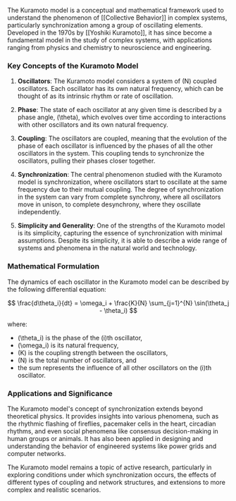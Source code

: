 The Kuramoto model is a conceptual and mathematical framework used to understand the phenomenon of [[Collective Behavior]] in complex systems, particularly synchronization among a group of oscillating elements. Developed in the 1970s by [[Yoshiki Kuramoto]], it has since become a fundamental model in the study of complex systems, with applications ranging from physics and chemistry to neuroscience and engineering.

### Key Concepts of the Kuramoto Model

1. **Oscillators**: The Kuramoto model considers a system of \(N\) coupled oscillators. Each oscillator has its own natural frequency, which can be thought of as its intrinsic rhythm or rate of oscillation.

2. **Phase**: The state of each oscillator at any given time is described by a phase angle, \(\theta\), which evolves over time according to interactions with other oscillators and its own natural frequency.

3. **Coupling**: The oscillators are coupled, meaning that the evolution of the phase of each oscillator is influenced by the phases of all the other oscillators in the system. This coupling tends to synchronize the oscillators, pulling their phases closer together.

4. **Synchronization**: The central phenomenon studied with the Kuramoto model is synchronization, where oscillators start to oscillate at the same frequency due to their mutual coupling. The degree of synchronization in the system can vary from complete synchrony, where all oscillators move in unison, to complete desynchrony, where they oscillate independently.

5. **Simplicity and Generality**: One of the strengths of the Kuramoto model is its simplicity, capturing the essence of synchronization with minimal assumptions. Despite its simplicity, it is able to describe a wide range of systems and phenomena in the natural world and technology.

### Mathematical Formulation

The dynamics of each oscillator in the Kuramoto model can be described by the following differential equation:

$$ \frac{d\theta_i}{dt} = \omega_i + \frac{K}{N} \sum_{j=1}^{N} \sin(\theta_j - \theta_i) $$

where:
- \(\theta_i\) is the phase of the \(i\)th oscillator,
- \(\omega_i\) is its natural frequency,
- \(K\) is the coupling strength between the oscillators,
- \(N\) is the total number of oscillators, and
- the sum represents the influence of all other oscillators on the \(i\)th oscillator.

### Applications and Significance

The Kuramoto model's concept of synchronization extends beyond theoretical physics. It provides insights into various phenomena, such as the rhythmic flashing of fireflies, pacemaker cells in the heart, circadian rhythms, and even social phenomena like consensus decision-making in human groups or animals. It has also been applied in designing and understanding the behavior of engineered systems like power grids and computer networks.

The Kuramoto model remains a topic of active research, particularly in exploring conditions under which synchronization occurs, the effects of different types of coupling and network structures, and extensions to more complex and realistic scenarios.